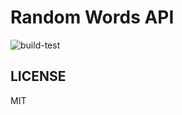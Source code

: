 # Random Words API

![build-test](https://github.com/mcnaveen/Random-Words-API/workflows/build-test/badge.svg)

## LICENSE

MIT
